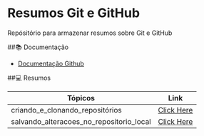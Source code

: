
# Resumos Git e GitHub

Repósitório para armazenar resumos sobre Git e GitHub

##📚 Documentação 

- [Documentação Github](https://docs.github.com/)

##💻 Resumos 

| Tópicos | Link |
|---------|------|
criando_e_clonando_repositórios | [Click Here](https://github.com/anadcruz/git_commands/blob/main/criando_e_clonando_reposit%C3%B3rios.py)
salvando_alteracoes_no_repositorio_local|[Click Here](https://github.com/anadcruz/git_commands/blob/main/salvando_alteracoes_no_repositorio_local.py)
